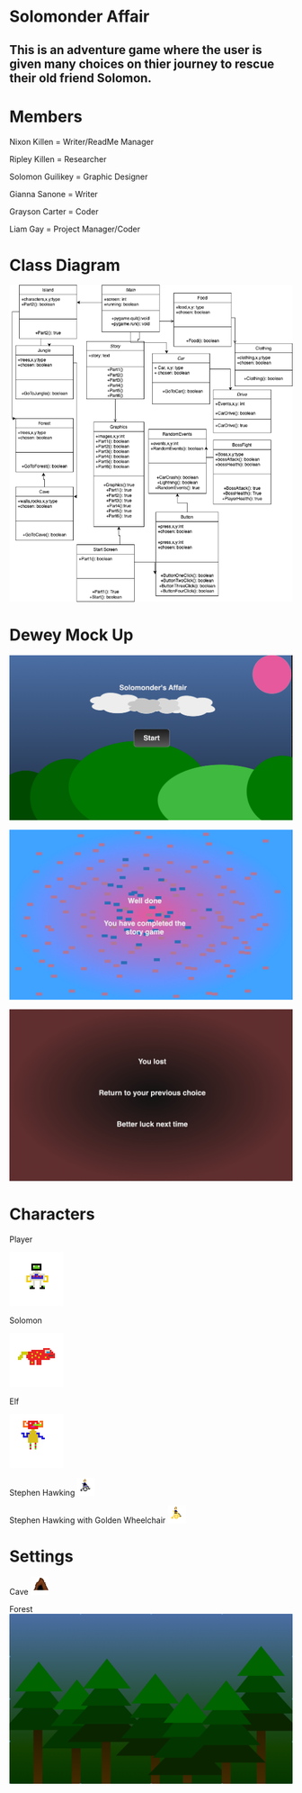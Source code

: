 # Solomonder Affair
## This is an adventure game where the user is given many choices on thier journey to rescue their old friend Solomon. 

# Members
 Nixon Killen = Writer/ReadMe Manager
 
 Ripley Killen = Researcher
 
 Solomon Guilikey = Graphic Designer
 
 Gianna Sanone = Writer
 
 Grayson Carter = Coder
 
 Liam Gay = Project Manager/Coder
# Class Diagram

![Gameplay](https://github.com/LiamTGay/Adventure-Story/blob/main/images/Solomander%20Game%20DiagramRK.drawio.png?raw=true)

# Dewey Mock Up
![Start Screen](https://github.com/LiamTGay/Adventure-Story/blob/main/images/Start%20ScreenSGNK.png?raw=true)

![Win Screen](https://github.com/LiamTGay/Adventure-Story/blob/main/images/Win%20ScreenSGNK.png?raw=true)

![Lose Screen](https://github.com/LiamTGay/Adventure-Story/blob/main/images/Lose%20ScreenSGNK.png?raw=true)

# Characters
Player

![Player](https://github.com/LiamTGay/Adventure-Story/blob/main/images/Grayson2RK.png?raw=true)

Solomon

![Solomonder](https://github.com/LiamTGay/Adventure-Story/blob/main/images/Real%20SolomonderNK.png?raw=true)

Elf

![Elf](https://github.com/LiamTGay/Adventure-Story/blob/main/images/ElfNK.png?raw=true)

Stephen Hawking 
![Stephen Hawking](https://github.com/LiamTGay/Adventure-Story/blob/main/images/StephenHawkingWithWhellchair.png?raw=true)

Stephen Hawking with Golden Wheelchair
![Stephen Hawking with Golden Wheelchair](https://github.com/LiamTGay/Adventure-Story/blob/main/images/GoldenWheelchairWithStephenHawking.png?raw=true)

# Settings
Cave
![Cave](https://github.com/LiamTGay/Adventure-Story/blob/main/images/CaveGSSG.png?raw=true)

Forest 
![Forest Background](https://github.com/LiamTGay/Adventure-Story/blob/main/images/ForestSG.png?raw=true)
